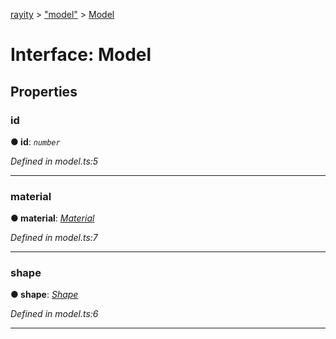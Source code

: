 [rayity](../README.md) > ["model"](../modules/_model_.md) > [Model](../interfaces/_model_.model.md)



# Interface: Model


## Properties
<a id="id"></a>

###  id

**●  id**:  *`number`* 

*Defined in model.ts:5*





___

<a id="material"></a>

###  material

**●  material**:  *[Material](_material_.material.md)* 

*Defined in model.ts:7*





___

<a id="shape"></a>

###  shape

**●  shape**:  *[Shape](_shape_.shape.md)* 

*Defined in model.ts:6*





___


